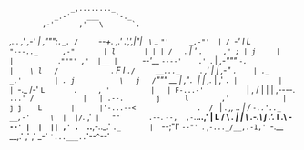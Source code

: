                    _,........_
               _.-'    ___    `-._
            ,-'      ,'   \       `.
 _,...    ,'      ,-'     |  ,""":`._.
/     `--+.   _,.'      _.',',|"|  ` \`
\_         `"'     _,-"'  | / `-'   l L\
  `"---.._      ,-"       | l       | | |
      /   `.   |          ' `.     ,' ; |
     j     |   |           `._`"""' ,'  |__
     |      `--'____          `----'    .' `.
     |    _,-"""    `-.                 |    \
     l   /             `.               F     l
      `./     __..._     `.           ,'      |
        |  ,-"      `.    | ._     _.'        |
        . j           \   j   /`"""      __   |          ,"`.
         `|           | _,.__ |        ,'  `. |          |   |
          `-._       /-'     `L       .     , '          |   |
              F-...-'          `      |    , /           |   |
              |            ,----.     `...' /            |   |
              .--.        j      l        ,'             |   j
             j    L       |      |'-...--<               .  /
             `     |       . __,,_    ..  |               \/
              `-..'.._  __,-'     \  |  |/`._           ,'`
                  |   ""       .--`. `--,  ,-`..____..,'   |
                   L          /     \ _.  |   | \  .-.\    j
                  .'._        l     .\    `---' |  |  || ,'
                   .  `..____,-.._.'  `._       |  `--;"I'
                    `--"' `.            ,`-..._/__,.-1,'
                            `-.__  __,.'     ,' ,' _-'
                                 `'...___..`'--^--'
